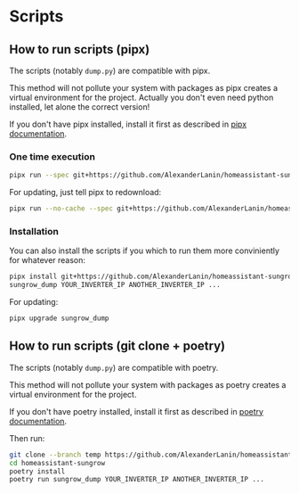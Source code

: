 # Scripts

## How to run scripts (pipx)

The scripts (notably `dump.py`) are compatible with pipx.

This method will not pollute your system with packages as pipx creates a virtual environment for the project.
Actually you don't even need python installed, let alone the correct version!

If you don't have pipx installed, install it first as described in [pipx documentation](https://pipxproject.github.io/pipx/installation/).

### One time execution

```bash
pipx run --spec git+https://github.com/AlexanderLanin/homeassistant-sungrow@temp sungrow_dump YOUR_INVERTER_IP ANOTHER_INVERTER_IP ...
```

For updating, just tell pipx to redownload:
```bash
pipx run --no-cache --spec git+https://github.com/AlexanderLanin/homeassistant-sungrow@temp sungrow_dump YOUR_INVERTER_IP ANOTHER_INVERTER_IP ...
```

### Installation
You can also install the scripts if you which to run them more conviniently for whatever reason:
```bash
pipx install git+https://github.com/AlexanderLanin/homeassistant-sungrow@temp
sungrow_dump YOUR_INVERTER_IP ANOTHER_INVERTER_IP ...
```

For updating:
```bash
pipx upgrade sungrow_dump
```

## How to run scripts (git clone + poetry)

The scripts (notably `dump.py`) are compatible with poetry.

This method will not pollute your system with packages as poetry creates a virtual environment for the project.

If you don't have poetry installed, install it first as described in [poetry documentation](https://python-poetry.org/docs/#installation).

Then run:

```bash
git clone --branch temp https://github.com/AlexanderLanin/homeassistant-sungrow.git
cd homeassistant-sungrow
poetry install
poetry run sungrow_dump YOUR_INVERTER_IP ANOTHER_INVERTER_IP ...
```
